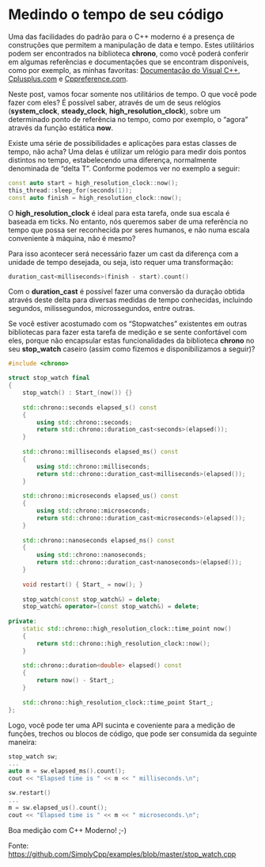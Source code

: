 # Medindo o tempo de seu código

Uma das facilidades do padrão para o C++ moderno é a presença de construções que permitem a manipulação de data e tempo. Estes utilitários podem ser encontrados na biblioteca **chrono**, como você poderá conferir em algumas referências e documentações que se encontram disponíveis, como por exemplo, as minhas favoritas: [Documentação do Visual C++](https://docs.microsoft.com/en-us/cpp/standard-library/chrono?redirectedfrom=MSDN&view=vs-2019), [Cplusplus.com](http://cplusplus.com/) e [Cppreference.com](https://en.cppreference.com/w/).

Neste post, vamos focar somente nos utilitários de tempo. O que você pode fazer com eles? É possível saber, através de um de seus relógios (**system_clock**, **steady_clock**, **high_resolution_clock**), sobre um determinado ponto de referência no tempo, como por exemplo, o “agora” através da função estática **now**.

Existe uma série de possibilidades e aplicações para estas classes de tempo, não acha? Uma delas é utilizar um relógio para medir dois pontos distintos no tempo, estabelecendo uma diferença, normalmente denominada de “delta T”. Conforme podemos ver no exemplo a seguir:
```cpp
const auto start = high_resolution_clock::now();
this_thread::sleep_for(seconds(1));
const auto finish = high_resolution_clock::now();
```
O **high_resolution_clock** é ideal para esta tarefa, onde sua escala é baseada em ticks. No entanto, nós queremos saber de uma referência no tempo que possa ser reconhecida por seres humanos, e não numa escala conveniente à máquina, não é mesmo?

Para isso acontecer será necessário fazer um cast da diferença com a unidade de tempo desejada, ou seja, isto requer uma transformação:
```cpp
duration_cast<milliseconds>(finish - start).count()
```

Com o **duration_cast** é possível fazer uma conversão da duração obtida através deste delta para diversas medidas de tempo conhecidas, incluindo segundos, milissegundos, microssegundos, entre outras.

Se você estiver acostumado com os “Stopwatches” existentes em outras bibliotecas para fazer esta tarefa de medição e se sente confortável com eles, porque não encapsular estas funcionalidades da biblioteca **chrono** no seu **stop_watch** caseiro (assim como fizemos e disponibilizamos a seguir)?
```cpp
#include <chrono>

struct stop_watch final
{
    stop_watch() : Start_(now()) {}
    
    std::chrono::seconds elapsed_s() const
    {
        using std::chrono::seconds;
        return std::chrono::duration_cast<seconds>(elapsed());
    }
    
    std::chrono::milliseconds elapsed_ms() const
    {
        using std::chrono::milliseconds;
        return std::chrono::duration_cast<milliseconds>(elapsed());
    }
    
    std::chrono::microseconds elapsed_us() const
    {
        using std::chrono::microseconds;
        return std::chrono::duration_cast<microseconds>(elapsed());
    }
    
    std::chrono::nanoseconds elapsed_ns() const
    {
        using std::chrono::nanoseconds;
        return std::chrono::duration_cast<nanoseconds>(elapsed());
    }
    
    void restart() { Start_ = now(); }
    
    stop_watch(const stop_watch&) = delete;
    stop_watch& operator=(const stop_watch&) = delete;
    
private:
    static std::chrono::high_resolution_clock::time_point now()
    {
        return std::chrono::high_resolution_clock::now();
    }
    
    std::chrono::duration<double> elapsed() const
    {
        return now() - Start_;
    }
    
    std::chrono::high_resolution_clock::time_point Start_;
};
```

Logo, você pode ter uma API sucinta e coveniente para a medição de funções, trechos ou blocos de código, que pode ser consumida da seguinte maneira:
```cpp
stop_watch sw;
...
auto m = sw.elapsed_ms().count();
cout << "Elapsed time is " << m << " milliseconds.\n";

sw.restart()
...
m = sw.elapsed_us().count();
cout << "Elapsed time is " << m << " microseconds.\n";
```

Boa medição com C++ Moderno! ;-)

Fonte: https://github.com/SimplyCpp/examples/blob/master/stop_watch.cpp